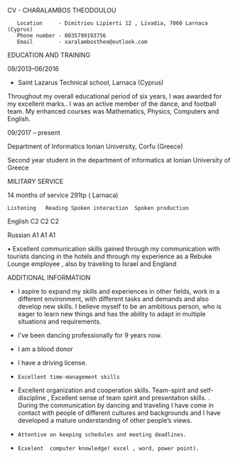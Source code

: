 CV - CHARALAMBOS THEODOULOU


 	   Location     - Dimitriou Lipierti 12 , Livadia, 7060 Larnaca (Cyprus)
       Phone number - 0035799193756
	   Email        - xaralambostheo@outlook.com

EDUCATION AND TRAINING

09/2013–06/2016
  - Saint Lazarus Technical school, Larnaca (Cyprus)
  
Throughout my overall educational period of six years, I was awarded for my excellent marks.. I was an active member of the dance, and football team. My enhanced courses was Mathematics, Physics, Computers and English. 

09/2017 – present

Department of Informatics Ionian University, Corfu (Greece)

Second year student in the department of informatics at Ionian University of Greece




MILITARY SERVICE

14 months of service
 291tp ( Larnaca)




	Listening	Reading	Spoken interaction	Spoken production	

English	        C2	 			 C2  				C2		 


Russian	        A1				  A1				  A1  	 



	
  
▪ Excellent communication skills gained through my communication with tourists dancing in the hotels
and through my experience as a Rebuke Lounge employee , also by traveling to Israel and England 



ADDITIONAL INFORMATION	 

-	I aspire to expand my skills and experiences in other fields, work in a different environment, with different tasks and demands and also develop new skills. I believe myself to be an ambitious person, who is eager to learn new things and has the ability to adapt in multiple situations and requirements.  
-	 I’ve been dancing professionally for 9 years now.
-	 I am a blood donor 
-	 I have a driving license. 


             
	
-	  Excellent time-management skills
-   Excellent organization and cooperation skills. Team-spirit and self-discipline , Excellent sense of team spirit and presentation skills.
 . During the communication by dancing and traveling I have come in contact with people of   different cultures and backgrounds and I have developed a mature understanding of other people’s views.
-	  Attentive on keeping schedules and meeting deadlines.
-	  Ecxelent  computer knowledge( excel , word, power point).




